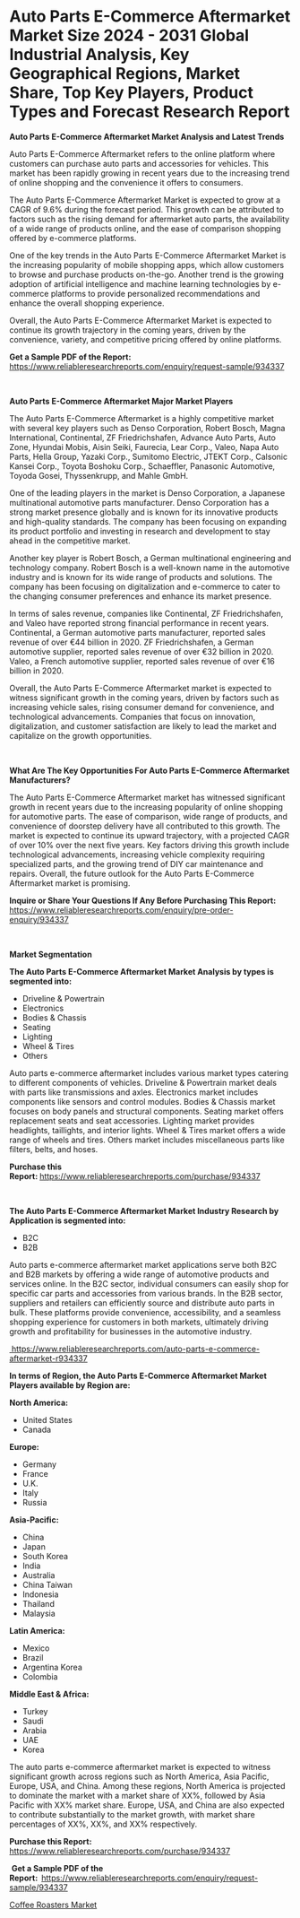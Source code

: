 <p><h1>Auto Parts E-Commerce Aftermarket Market Size 2024 - 2031 Global Industrial Analysis, Key Geographical Regions, Market Share, Top Key Players, Product Types and Forecast Research Report</h1></p><p><strong>Auto Parts E-Commerce Aftermarket Market Analysis and Latest Trends</strong></p>
<p><p>Auto Parts E-Commerce Aftermarket refers to the online platform where customers can purchase auto parts and accessories for vehicles. This market has been rapidly growing in recent years due to the increasing trend of online shopping and the convenience it offers to consumers.</p><p>The Auto Parts E-Commerce Aftermarket Market is expected to grow at a CAGR of 9.6% during the forecast period. This growth can be attributed to factors such as the rising demand for aftermarket auto parts, the availability of a wide range of products online, and the ease of comparison shopping offered by e-commerce platforms.</p><p>One of the key trends in the Auto Parts E-Commerce Aftermarket Market is the increasing popularity of mobile shopping apps, which allow customers to browse and purchase products on-the-go. Another trend is the growing adoption of artificial intelligence and machine learning technologies by e-commerce platforms to provide personalized recommendations and enhance the overall shopping experience.</p><p>Overall, the Auto Parts E-Commerce Aftermarket Market is expected to continue its growth trajectory in the coming years, driven by the convenience, variety, and competitive pricing offered by online platforms.</p></p>
<p><strong>Get a Sample PDF of the Report:&nbsp;</strong> <a href="https://www.reliableresearchreports.com/enquiry/request-sample/934337">https://www.reliableresearchreports.com/enquiry/request-sample/934337</a></p>
<p>&nbsp;</p>
<p><strong>Auto Parts E-Commerce Aftermarket Major Market Players</strong></p>
<p><p>The Auto Parts E-Commerce Aftermarket is a highly competitive market with several key players such as Denso Corporation, Robert Bosch, Magna International, Continental, ZF Friedrichshafen, Advance Auto Parts, Auto Zone, Hyundai Mobis, Aisin Seiki, Faurecia, Lear Corp., Valeo, Napa Auto Parts, Hella Group, Yazaki Corp., Sumitomo Electric, JTEKT Corp., Calsonic Kansei Corp., Toyota Boshoku Corp., Schaeffler, Panasonic Automotive, Toyoda Gosei, Thyssenkrupp, and Mahle GmbH.</p><p>One of the leading players in the market is Denso Corporation, a Japanese multinational automotive parts manufacturer. Denso Corporation has a strong market presence globally and is known for its innovative products and high-quality standards. The company has been focusing on expanding its product portfolio and investing in research and development to stay ahead in the competitive market.</p><p>Another key player is Robert Bosch, a German multinational engineering and technology company. Robert Bosch is a well-known name in the automotive industry and is known for its wide range of products and solutions. The company has been focusing on digitalization and e-commerce to cater to the changing consumer preferences and enhance its market presence.</p><p>In terms of sales revenue, companies like Continental, ZF Friedrichshafen, and Valeo have reported strong financial performance in recent years. Continental, a German automotive parts manufacturer, reported sales revenue of over €44 billion in 2020. ZF Friedrichshafen, a German automotive supplier, reported sales revenue of over €32 billion in 2020. Valeo, a French automotive supplier, reported sales revenue of over €16 billion in 2020.</p><p>Overall, the Auto Parts E-Commerce Aftermarket market is expected to witness significant growth in the coming years, driven by factors such as increasing vehicle sales, rising consumer demand for convenience, and technological advancements. Companies that focus on innovation, digitalization, and customer satisfaction are likely to lead the market and capitalize on the growth opportunities.</p></p>
<p>&nbsp;</p>
<p><strong>What Are The Key Opportunities For Auto Parts E-Commerce Aftermarket Manufacturers?</strong></p>
<p><p>The Auto Parts E-Commerce Aftermarket market has witnessed significant growth in recent years due to the increasing popularity of online shopping for automotive parts. The ease of comparison, wide range of products, and convenience of doorstep delivery have all contributed to this growth. The market is expected to continue its upward trajectory, with a projected CAGR of over 10% over the next five years. Key factors driving this growth include technological advancements, increasing vehicle complexity requiring specialized parts, and the growing trend of DIY car maintenance and repairs. Overall, the future outlook for the Auto Parts E-Commerce Aftermarket market is promising.</p></p>
<p><strong>Inquire or Share Your Questions If Any Before Purchasing This Report:</strong> <a href="https://www.reliableresearchreports.com/enquiry/pre-order-enquiry/934337">https://www.reliableresearchreports.com/enquiry/pre-order-enquiry/934337</a></p>
<p>&nbsp;</p>
<p><strong>Market Segmentation</strong></p>
<p><strong>The Auto Parts E-Commerce Aftermarket Market Analysis by types is segmented into:</strong></p>
<p><ul><li>Driveline & Powertrain</li><li>Electronics</li><li>Bodies & Chassis</li><li>Seating</li><li>Lighting</li><li>Wheel & Tires</li><li>Others</li></ul></p>
<p><p>Auto parts e-commerce aftermarket includes various market types catering to different components of vehicles. Driveline & Powertrain market deals with parts like transmissions and axles. Electronics market includes components like sensors and control modules. Bodies & Chassis market focuses on body panels and structural components. Seating market offers replacement seats and seat accessories. Lighting market provides headlights, taillights, and interior lights. Wheel & Tires market offers a wide range of wheels and tires. Others market includes miscellaneous parts like filters, belts, and hoses.</p></p>
<p><strong>Purchase this Report:&nbsp;</strong><a href="https://www.reliableresearchreports.com/purchase/934337">https://www.reliableresearchreports.com/purchase/934337</a></p>
<p>&nbsp;</p>
<p><strong>The Auto Parts E-Commerce Aftermarket Market Industry Research by Application is segmented into:</strong></p>
<p><ul><li>B2C</li><li>B2B</li></ul></p>
<p><p>Auto parts e-commerce aftermarket market applications serve both B2C and B2B markets by offering a wide range of automotive products and services online. In the B2C sector, individual consumers can easily shop for specific car parts and accessories from various brands. In the B2B sector, suppliers and retailers can efficiently source and distribute auto parts in bulk. These platforms provide convenience, accessibility, and a seamless shopping experience for customers in both markets, ultimately driving growth and profitability for businesses in the automotive industry.</p></p>
<p><a href="https://www.reliableresearchreports.com/auto-parts-e-commerce-aftermarket-r934337">&nbsp;https://www.reliableresearchreports.com/auto-parts-e-commerce-aftermarket-r934337</a></p>
<p><strong>In terms of Region, the Auto Parts E-Commerce Aftermarket Market Players available by Region are:</strong></p>
<p>
    <p> <strong> North America: </strong>
        <ul>
            <li>United States</li>
            <li>Canada</li>
        </ul>
        </p> 
    <p> <strong> Europe: </strong>
        <ul>
            <li>Germany</li>
            <li>France</li>
            <li>U.K.</li>
            <li>Italy</li>
            <li>Russia</li>
        </ul>
        </p> 
    <p> <strong> Asia-Pacific: </strong>
        <ul>
            <li>China</li>
            <li>Japan</li>
            <li>South Korea</li>
            <li>India</li>
            <li>Australia</li>
            <li>China Taiwan</li>
            <li>Indonesia</li>
            <li>Thailand</li>
            <li>Malaysia</li>
        </ul>
        </p> 
    <p> <strong> Latin America: </strong>
        <ul>
            <li>Mexico</li>
            <li>Brazil</li>
            <li>Argentina Korea</li>
            <li>Colombia</li>
        </ul>
        </p> 
    <p> <strong> Middle East & Africa: </strong>
        <ul>
            <li>Turkey</li>
            <li>Saudi</li>
            <li>Arabia</li>
            <li>UAE</li>
            <li>Korea</li>
        </ul>
    </p>
    </p>
<p><p>The auto parts e-commerce aftermarket market is expected to witness significant growth across regions such as North America, Asia Pacific, Europe, USA, and China. Among these regions, North America is projected to dominate the market with a market share of XX%, followed by Asia Pacific with XX% market share. Europe, USA, and China are also expected to contribute substantially to the market growth, with market share percentages of XX%, XX%, and XX% respectively.</p></p>
<p><strong>Purchase this Report: </strong><a href="https://www.reliableresearchreports.com/purchase/934337">https://www.reliableresearchreports.com/purchase/934337</a></p>
<p>&nbsp;<strong>Get a Sample PDF of the Report:&nbsp;&nbsp;</strong><a href="https://www.reliableresearchreports.com/enquiry/request-sample/934337">https://www.reliableresearchreports.com/enquiry/request-sample/934337</a></p>
<p><strong></strong></p>
<p><p><a href="https://view.publitas.com/reportprime-1/coffee-roasters-market-forecasts-market-trends-and-impact-analysis-2024-2031/">Coffee Roasters Market</a></p></p>